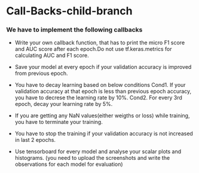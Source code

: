 # Call-Backs-child-branch

### We have to implement the following callbacks
-  Write your own callback function, that has to print the micro F1 score and AUC score after each epoch.Do not use tf.keras.metrics for calculating AUC and F1 score.

- Save your model at every epoch if your validation accuracy is improved from previous epoch. 

- You have to decay learning based on below conditions 
        Cond1. If your validation accuracy at that epoch is less than previous epoch accuracy, you have to decrese the
               learning rate by 10%. 
        Cond2. For every 3rd epoch, decay your learning rate by 5%.
        
- If you are getting any NaN values(either weigths or loss) while training, you have to terminate your training. 

- You have to stop the training if your validation accuracy is not increased in last 2 epochs.

- Use tensorboard for every model and analyse your scalar plots and histograms. (you need to upload the screenshots and write the observations for each model for evaluation)

